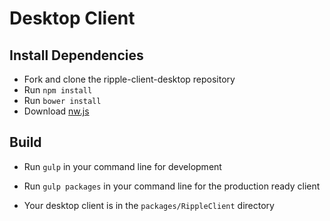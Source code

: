 # Desktop Client

## Install Dependencies

- Fork and clone the ripple-client-desktop repository 
- Run `npm install`
- Run `bower install`
- Download [nw.js](https://github.com/nwjs/npm-installer)

## Build

- Run `gulp` in your command line for development

- Run `gulp packages` in your command line for the production ready client
- Your desktop client is in the `packages/RippleClient` directory
